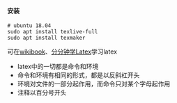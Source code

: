 #### 安装

```
# ubuntu 18.04
sudo apt install texlive-full
sudo apt install texmaker
```

可在[wikibook](https://zh.wikibooks.org/wiki/LaTeX)、[分分钟学Latex](https://github.com/luong-komorebi/Begin-Latex-in-minutes/blob/master/Translation:Chinese.md)学习latex

- latex中的一切都是命令和环境
- 命令和环境有相同的形式，都是以反斜杠开头
- 环境对文件的一部分起作用，而命令只对某个字母起作用
- 注释以百分号开头